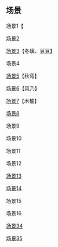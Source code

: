 ## 场景

场景1【

[场景2](03千子.md)

[场景3](01开头.md)【冬璃、豆豆】

场景4

[场景5](02木柚.md)【秋穹】

[场景6](02木柚.md)【风乃】

[场景7](01开头.md)【木柚】

[场景8](03千子.md)

场景9

场景10

场景11

场景12

[场景13](04雪奈.md)

[场景14](04雪奈.md)

场景15

场景16

[场景34](05兔.md)

[场景35](05兔.md)
